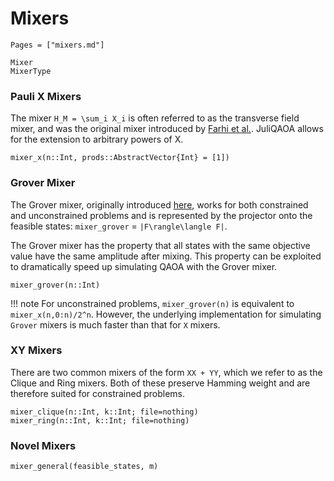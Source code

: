 # Mixers

```@index
Pages = ["mixers.md"]
```

```@docs
Mixer
MixerType
```

### Pauli X Mixers
The mixer ``H_M = \sum_i X_i`` is often referred to as the transverse field mixer, and was the original mixer introduced by [Farhi et al.](https://arxiv.org/abs/1411.4028). JuliQAOA
allows for the extension to arbitrary powers of X. 

```@docs
mixer_x(n::Int, prods::AbstractVector{Int} = [1])
```

### Grover Mixer
The Grover mixer, originally introduced [here](https://arxiv.org/abs/2006.00354), works for
both constrained and unconstrained problems and is represented by the projector onto the
feasible states: `mixer_grover` = ``|F\rangle\langle F|``.

The Grover mixer has the property that all states with the same objective value have the
same amplitude after mixing. This property can be exploited to dramatically speed up
simulating QAOA with the Grover mixer.

```@docs
mixer_grover(n::Int)
```

!!! note
    For unconstrained problems, `mixer_grover(n)` is equivalent to `mixer_x(n,0:n)/2^n`. 
    However, the underlying implementation for simulating `Grover` mixers is much faster
    than that for `X` mixers.


### XY Mixers
There are two common mixers of the form ``XX + YY``, which we refer to as the Clique and
Ring mixers. Both of these preserve Hamming weight and are therefore suited for 
constrained problems.

```@docs
mixer_clique(n::Int, k::Int; file=nothing)
mixer_ring(n::Int, k::Int; file=nothing)
```

### Novel Mixers
```@docs
mixer_general(feasible_states, m)
```